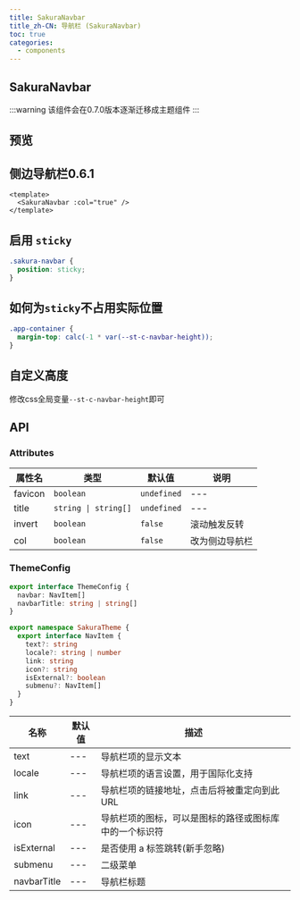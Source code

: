 ```yaml
---
title: SakuraNavbar
title_zh-CN: 导航栏 (SakuraNavbar)
toc: true
categories:
  - components
---
```


## SakuraNavbar

:::warning
该组件会在0.7.0版本逐渐迁移成主题组件
:::

## 预览

<SakuraNavbarPG />

## 侧边导航栏<SupTag>0.6.1</SupTag>

```vue
<template>
  <SakuraNavbar :col="true" />
</template>
```

## 启用 `sticky`

```scss
.sakura-navbar {
  position: sticky;
}
```

## 如何为`sticky`不占用实际位置

```scss
.app-container {
  margin-top: calc(-1 * var(--st-c-navbar-height));
}
```

## 自定义高度

修改css全局变量`--st-c-navbar-height`即可

## API

### Attributes

| 属性名 | 类型 | 默认值 | 说明 |
| ---- | ---- | ---- | ---- |
| favicon | `boolean` | `undefined` | --- |
| title | `string \| string[]` | `undefined` | --- |
| invert | `boolean` | `false` | 滚动触发反转 |
| col | `boolean` | `false` | 改为侧边导航栏 |

### ThemeConfig

```ts
export interface ThemeConfig {
  navbar: NavItem[]
  navbarTitle: string | string[]
}
```

``` ts
export namespace SakuraTheme {
  export interface NavItem {
    text?: string
    locale?: string | number
    link: string
    icon?: string
    isExternal?: boolean
    submenu?: NavItem[]
  }
}
```

| 名称 | 默认值 | 描述 |
| ---- | ---- | ---- |
| text | --- | 导航栏项的显示文本 |
| locale | --- | 导航栏项的语言设置，用于国际化支持 |
| link | --- | 导航栏项的链接地址，点击后将被重定向到此URL |
| icon | --- | 导航栏项的图标，可以是图标的路径或图标库中的一个标识符 |
| isExternal | --- | 是否使用 a 标签跳转(新手忽略) |
| submenu | --- | 二级菜单 |
| navbarTitle | --- | 导航栏标题 |
